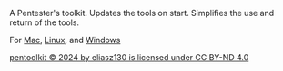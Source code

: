 A Pentester's toolkit. Updates the tools on start. Simplifies the use and return of the tools.

For [Mac](https://github.com/eliasz130/pentoolkit/tree/main/mac), [Linux](https://github.com/eliasz130/pentoolkit/tree/main/linux), and [Windows](https://github.com/eliasz130/pentoolkit/tree/main/windows)

[pentoolkit © 2024 by eliasz130 is licensed under CC BY-ND 4.0](https://github.com/eliasz130/pentoolkit/blob/main/LICENSE.md)